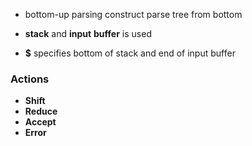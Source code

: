 - bottom-up parsing construct parse tree from bottom 

- **stack** and **input** **buffer** is used
- **$** specifies bottom of stack and end of input buffer

### Actions
- **Shift**
- **Reduce**
- **Accept**
- **Error**
